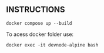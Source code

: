 ##  INSTRUCTIONS

<code>docker compose up --build</code>
<p>To acess docker folder use:</p>
<code>docker exec -it devnode-alpine bash</code>
